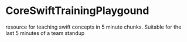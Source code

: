 # CoreSwiftTrainingPlaygound
resource for teaching swift concepts in 5 minute chunks. Suitable for the last 5 minutes of a team standup
